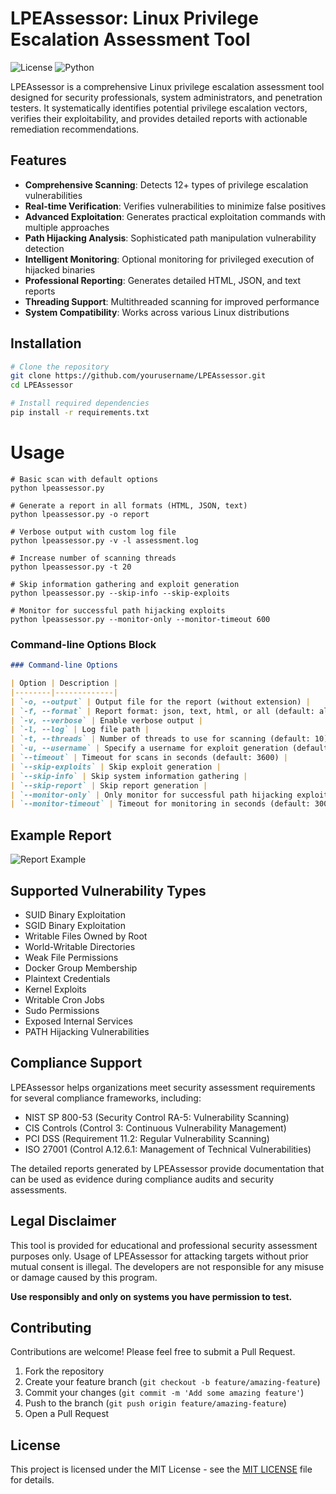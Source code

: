 # LPEAssessor: Linux Privilege Escalation Assessment Tool

![License](https://img.shields.io/badge/License-MIT-blue.svg)
![Python](https://img.shields.io/badge/Python-3.6%2B-blue)

LPEAssessor is a comprehensive Linux privilege escalation assessment tool designed for security professionals, system administrators, and penetration testers. It systematically identifies potential privilege escalation vectors, verifies their exploitability, and provides detailed reports with actionable remediation recommendations.

## Features

- **Comprehensive Scanning**: Detects 12+ types of privilege escalation vulnerabilities
- **Real-time Verification**: Verifies vulnerabilities to minimize false positives
- **Advanced Exploitation**: Generates practical exploitation commands with multiple approaches
- **Path Hijacking Analysis**: Sophisticated path manipulation vulnerability detection
- **Intelligent Monitoring**: Optional monitoring for privileged execution of hijacked binaries
- **Professional Reporting**: Generates detailed HTML, JSON, and text reports
- **Threading Support**: Multithreaded scanning for improved performance
- **System Compatibility**: Works across various Linux distributions

## Installation

```bash
# Clone the repository
git clone https://github.com/yourusername/LPEAssessor.git
cd LPEAssessor

# Install required dependencies
pip install -r requirements.txt
```

# Usage

```
# Basic scan with default options
python lpeassessor.py

# Generate a report in all formats (HTML, JSON, text)
python lpeassessor.py -o report

# Verbose output with custom log file
python lpeassessor.py -v -l assessment.log

# Increase number of scanning threads
python lpeassessor.py -t 20

# Skip information gathering and exploit generation
python lpeassessor.py --skip-info --skip-exploits

# Monitor for successful path hijacking exploits
python lpeassessor.py --monitor-only --monitor-timeout 600
```

### Command-line Options Block

```markdown
### Command-line Options

| Option | Description |
|--------|-------------|
| `-o, --output` | Output file for the report (without extension) |
| `-f, --format` | Report format: json, text, html, or all (default: all) |
| `-v, --verbose` | Enable verbose output |
| `-l, --log` | Log file path |
| `-t, --threads` | Number of threads to use for scanning (default: 10) |
| `-u, --username` | Specify a username for exploit generation (default: current user) |
| `--timeout` | Timeout for scans in seconds (default: 3600) |
| `--skip-exploits` | Skip exploit generation |
| `--skip-info` | Skip system information gathering |
| `--skip-report` | Skip report generation |
| `--monitor-only` | Only monitor for successful path hijacking exploits |
| `--monitor-timeout` | Timeout for monitoring in seconds (default: 300) |
```

## Example Report

![Report Example](docs/images/report-example.png)

## Supported Vulnerability Types

- SUID Binary Exploitation
- SGID Binary Exploitation
- Writable Files Owned by Root
- World-Writable Directories
- Weak File Permissions
- Docker Group Membership
- Plaintext Credentials
- Kernel Exploits
- Writable Cron Jobs
- Sudo Permissions
- Exposed Internal Services
- PATH Hijacking Vulnerabilities

## Compliance Support

LPEAssessor helps organizations meet security assessment requirements for several compliance frameworks, including:

- NIST SP 800-53 (Security Control RA-5: Vulnerability Scanning)
- CIS Controls (Control 3: Continuous Vulnerability Management)
- PCI DSS (Requirement 11.2: Regular Vulnerability Scanning)
- ISO 27001 (Control A.12.6.1: Management of Technical Vulnerabilities)

The detailed reports generated by LPEAssessor provide documentation that can be used as evidence during compliance audits and security assessments.

## Legal Disclaimer

This tool is provided for educational and professional security assessment purposes only. Usage of LPEAssessor for attacking targets without prior mutual consent is illegal. The developers are not responsible for any misuse or damage caused by this program.

**Use responsibly and only on systems you have permission to test.**

## Contributing

Contributions are welcome! Please feel free to submit a Pull Request.

1. Fork the repository
2. Create your feature branch (`git checkout -b feature/amazing-feature`)
3. Commit your changes (`git commit -m 'Add some amazing feature'`)
4. Push to the branch (`git push origin feature/amazing-feature`)
5. Open a Pull Request

## License

This project is licensed under the MIT License - see the [MIT LICENSE](LICENSE) file for details.
